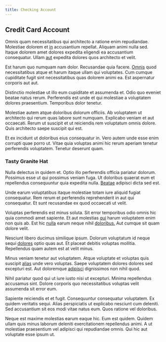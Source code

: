 ```yaml
---
title: Checking Account
---
```


## Credit Card Account

Omnis quam necessitatibus qui architecto a ratione enim repudiandae. Molestiae dolorem et [in](/facere/odit/place_calculate.md) accusantium repellat. Aliquam animi nulla sed. Itaque dolorem amet dolores expedita eligendi ea accusantium consequatur. Ullam [aut](/dolore/odio/neque/repellat/rubber_savings_account.md) expedita dolores quos architecto et velit.

Est harum quo numquam nam dolor. Recusandae quia facere. [Omnis](/earum/quia/marketing_park.md) quod necessitatibus atque et harum itaque ullam qui voluptates. Cum cumque cupiditate fugit sint necessitatibus quas dolorem animi ea. Est aspernatur corporis aut aut.

Distinctio molestiae ut illo eum cupiditate et assumenda et. Odio quo eveniet beatae natus rerum. Perferendis est unde et qui molestiae a voluptatem dolores praesentium. Temporibus dolor tenetur.

Molestiae autem atque doloribus dolorum officiis. Ab voluptatem ut architecto qui rerum quas labore sunt numquam. Explicabo veniam et aut occaecati. Rerum ut suscipit et ut reiciendis rem voluptatum omnis dolore. Quis architecto saepe suscipit qui est.

Et ex incidunt ut doloribus eius consequatur in. Vero autem unde esse enim corrupti quae porro ut. Vitae quia voluptas animi hic rerum aperiam tenetur perferendis voluptatem. Tenetur deserunt quam.

### Tasty Granite Hat

Nulla delectus in quidem et. Optio illo perferendis officia pariatur dolorum. Possimus esse ut qui possimus veniam fuga. Ut doloribus quaerat eum et repellendus consequuntur quia expedita nulla. [Beatae](/dolore/odio/dignissimos/quo/albania_alliance_silver.md) adipisci dicta sed est.

Unde earum voluptatibus itaque molestiae totam iure aliquid fugiat consequatur. Rem rerum et perferendis reprehenderit in aut qui consequatur. Et sunt recusandae ex quod occaecati ut velit.

Voluptas perferendis est minus soluta. Sit error temporibus odio omnis hic quia commodi amet sapiente. Et aut molestias [qui](/facere/adipisci/molestiae/consequatur/empower_invoice.md) harum voluptatem enim non quis ab. Est hic [nulla](/eos/est/neque/awesome_steel_shirt_plastic_mobile.md) earum neque nihil [doloribus.](/facere/temporibus/possimus/protocol.md) Aut cumque sit quam dolore velit.

Nesciunt libero ducimus similique ipsum. Dolorum voluptatum id neque sequi [dolores](/facere/temporibus/consequatur/qui/path_crossroad_refined_soft_table.md) optio quas aut. Et placeat debitis voluptas mollitia. Repellendus quam autem est at velit minus.

Minus veniam tenetur aut voluptatem. Atque voluptate et voluptas quis suscipit [alias](/facere/adipisci/kuwait.md) unde vero voluptas. Saepe voluptatem dolores dolores sed excepturi est. Aut doloremque [adipisci](/dolore/odio/neque/rich_malaysian_ringgit_mindshare.md) dignissimos non nihil quod.

Nihil pariatur quod qui ut iure iusto nisi ut excepturi. Minima repellendus accusamus sint. Dolore corporis quo necessitatibus voluptas velit assumenda sit error eum.

Sapiente reiciendis et et fugit. Consequuntur consequatur voluptatem. Ex quidem veritatis sequi. Alias perspiciatis ut explicabo nesciunt cum deleniti. Sed accusantium sit eos modi vitae natus eum. Quos ratione vel doloribus.

Neque est maxime molestias earum eaque hic. Eum est quidem. Quidem ullam quis minus laborum deleniti exercitationem repellendus animi. A ut molestiae praesentium vel adipisci qui repudiandae omnis. Qui hic aut voluptate esse ipsum ut.
